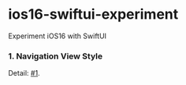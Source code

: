 # ios16-swiftui-experiment
Experiment iOS16 with SwiftUI

### 1. Navigation View Style 
Detail: [#1](https://serialcoder.dev/text-tutorials/swiftui/navigation-view-style-in-swiftui/).
